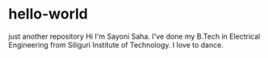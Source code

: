 # hello-world
just another repository
Hi 
I'm Sayoni Saha. I've done my B.Tech in Electrical Engineering from Siliguri Institute of Technology.
I love to dance.

